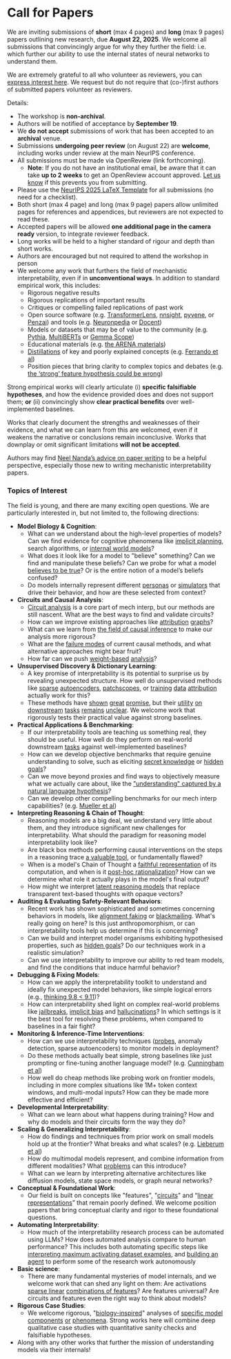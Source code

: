 # Call for Papers
We are inviting submissions of **short** (max 4 pages) and **long** (max 9 pages) papers outlining new research, due **August 22, 2025**. We welcome all submissions that convincingly argue for why they further the field: i.e. which further our ability to use the internal states of neural networks to understand them. 

We are extremely grateful to all who volunteer as reviewers, you can [express interest here](https://www.google.com/url?q=https://docs.google.com/forms/d/e/1FAIpQLSdiw1SJllzoTz_nqzDTzTOGb9DV3W_truQyh-WvYj_QGIi7Mg/viewform?usp%3Ddialog&sa=D&source=editors&ust=1753477681979668&usg=AOvVaw25-IgD6LkDFCbsaToLtJZP). We request but do not require that (co-)first authors of submitted papers volunteer as reviewers. 

Details: 
* The workshop is **non-archival**.
* Authors will be notified of acceptance by **September 19**.
* We **do not accept** submissions of work that has been accepted to an **archival** venue.
* Submissions **undergoing peer review** (on August 22) are **welcome**, including works under review at the main NeurIPS conference.
* All submissions must be made via OpenReview (link forthcoming).
  * **Note**: If you do not have an institutional email, be aware that it can take **up to 2 weeks** to get an OpenReview account approved. [Let us know](mailto:neurips2025@mechinterpworkshop.com) if this prevents you from submitting.
* Please use the [NeurIPS 2025 LaTeX Template](https://www.google.com/url?q=https://media.neurips.cc/Conferences/NeurIPS2025/Styles.zip&sa=D&source=editors&ust=1753477681981177&usg=AOvVaw1cdlLBKHDX2ugCa6f6aSpC) for all submissions (no need for a checklist).
* Both short (max 4 page) and long (max 9 page) papers allow unlimited pages for references and appendices, but reviewers are not expected to read these.
* Accepted papers will be allowed **one additional page in the camera ready** version, to integrate reviewer feedback.
* Long works will be held to a higher standard of rigour and depth than short works.
* Authors are encouraged but not required to attend the workshop in person
* We welcome any work that furthers the field of mechanistic interpretability, even if in **unconventional ways**. In addition to standard empirical work, this includes:
  * Rigorous negative results
  * Rigorous replications of important results
  * Critiques or compelling failed replications of past work
  * Open source software (e.g. [TransformerLens](https://www.google.com/url?q=https://github.com/neelnanda-io/TransformerLens&sa=D&source=editors&ust=1753477681982332&usg=AOvVaw23-fjxnLO6mrbkTLOti2Mn), [nnsight](https://www.google.com/url?q=https://github.com/ndif-team/nnsight&sa=D&source=editors&ust=1753477681982411&usg=AOvVaw1rfnAjaSlE6vtVaSR2F8yu), [pyvene](https://www.google.com/url?q=https://github.com/stanfordnlp/pyvene/tree/main/pyvene/models/mlp&sa=D&source=editors&ust=1753477681982485&usg=AOvVaw0EPwSfhwBifoby53RqphJg), or [Penzai](https://www.google.com/url?q=https://github.com/google-deepmind/penzai&sa=D&source=editors&ust=1753477681982558&usg=AOvVaw2tsH9G7sg8U43JeFx3L13t)) and tools (e.g. [Neuronpedia](https://www.google.com/url?q=http://neuronpedia.org&sa=D&source=editors&ust=1753477681982645&usg=AOvVaw1CfNa11HtCCicIWvNabOl6) or [Docent](https://www.google.com/url?q=https://transluce.org/introducing-docent&sa=D&source=editors&ust=1753477681982723&usg=AOvVaw2UEw-9p3DWJ4zilSTuLRZ1))
  * Models or datasets that may be of value to the community (e.g. [Pythia](https://www.google.com/url?q=https://arxiv.org/abs/2304.01373&sa=D&source=editors&ust=1753477681982870&usg=AOvVaw0qkDW-4EGDMBdAgXu9Y_7X), [MultiBERTs](https://www.google.com/url?q=https://arxiv.org/abs/2106.16163&sa=D&source=editors&ust=1753477681982928&usg=AOvVaw3U5n3bfOpuQNEtnSCoXPLo) or [Gemma Scope](https://www.google.com/url?q=https://arxiv.org/abs/2408.05147&sa=D&source=editors&ust=1753477681983009&usg=AOvVaw1dBaOehygvmuROQS6Zf0kA))
  * Educational materials (e.g. [the ARENA materials](https://www.google.com/url?q=https://arena3-chapter1-transformer-interp.streamlit.app/&sa=D&source=editors&ust=1753477681983162&usg=AOvVaw2J3_TeYJxkoKj9TjK1eDSo))
  * [Distillations](https://www.google.com/url?q=https://distill.pub/2017/research-debt/&sa=D&source=editors&ust=1753477681983254&usg=AOvVaw0vI0mXNdmVk5neXiYBTc9a) of key and poorly explained concepts (e.g. [Ferrando et al](https://www.google.com/url?q=https://arxiv.org/abs/2405.00208&sa=D&source=editors&ust=1753477681983375&usg=AOvVaw13620H0jdTZBAnPCgaOBJ6))
  * Position pieces that bring clarity to complex topics and debates (e.g. [the ‘strong’ feature hypothesis could be wrong](https://www.google.com/url?q=https://www.alignmentforum.org/posts/tojtPCCRpKLSHBdpn/the-strong-feature-hypothesis-could-be-wrong&sa=D&source=editors&ust=1753477681983587&usg=AOvVaw3O1EtCmgjGQhCRO_yyoxXX))

Strong empirical works will clearly articulate (i) **specific falsifiable hypotheses**, and how the evidence provided does and does not support them; **or** (ii) convincingly show **clear practical benefits** over well-implemented baselines. 

Works that clearly document the strengths and weaknesses of their evidence, and what we can learn from this are welcomed, even if it weakens the narrative or conclusions remain inconclusive. Works that downplay or omit significant limitations **will not be accepted**. 

Authors may find [Neel Nanda’s advice on paper writing](https://www.google.com/url?q=https://www.alignmentforum.org/posts/eJGptPbbFPZGLpjsp/highly-opinionated-advice-on-how-to-write-ml-papers&sa=D&source=editors&ust=1753477681984434&usg=AOvVaw2SEmT2m9Ac0GbofM0fGdZ-) to be a helpful perspective, especially those new to writing mechanistic interpretability papers. 
### Topics of Interest
The field is young, and there are many exciting open questions. We are particularly interested in, but not limited to, the following directions: 
* **Model Biology & Cognition**:
  * What can we understand about the high-level properties of models? Can we find evidence for cognitive phenomena like [implicit planning](https://www.google.com/url?q=https://transformer-circuits.pub/2025/attribution-graphs/biology.html%23dives-poems&sa=D&source=editors&ust=1753477681985096&usg=AOvVaw0nG61zwKwleC4aqurj2-Ms), search algorithms, or [internal world models](https://www.google.com/url?q=https://arxiv.org/abs/2210.13382&sa=D&source=editors&ust=1753477681985264&usg=AOvVaw2nve5r3TCwHv6JCCFC8Z3T)?
  * What does it look like for a model to "believe" something? Can we find and manipulate these beliefs? Can we probe for what a model [believes to be true](https://www.google.com/url?q=https://arxiv.org/abs/2310.06824&sa=D&source=editors&ust=1753477681985530&usg=AOvVaw0YFyzDCcxybd7ru3imDXM9)? Or is the entire notion of a model’s beliefs confused?
  * Do models internally represent different [personas](https://www.google.com/url?q=https://arxiv.org/abs/2406.12094&sa=D&source=editors&ust=1753477681985734&usg=AOvVaw2fKG42x-zLdJ4eG5bSWkQY) or [simulators](https://www.google.com/url?q=https://www.nature.com/articles/s41586-023-06647-8&sa=D&source=editors&ust=1753477681985812&usg=AOvVaw3sr96D4cpYaeVGS_9zXBAr) that drive their behavior, and how are these selected from context?
* **Circuits and Causal Analysis**:
  * [Circuit analysis](https://www.google.com/url?q=https://distill.pub/2020/circuits/zoom-in/&sa=D&source=editors&ust=1753477681986086&usg=AOvVaw1MoNKjn6iPxFHPUphZDrBD) is a core part of mech interp, but our methods are still nascent. What are the best ways to find and validate circuits?
  * How can we improve existing approaches like [attribution](https://www.google.com/url?q=https://arxiv.org/abs/2406.11944&sa=D&source=editors&ust=1753477681986314&usg=AOvVaw3vgft_KIZ5m2KbC0RSqnGx) [graphs](https://www.google.com/url?q=https://transformer-circuits.pub/2025/attribution-graphs/methods.html&sa=D&source=editors&ust=1753477681986397&usg=AOvVaw21LEM9TkqJo2Nri192cnI8)?
  * What can we learn from [the field of causal inference](https://www.google.com/url?q=https://arxiv.org/abs/2407.04690&sa=D&source=editors&ust=1753477681986522&usg=AOvVaw3UL_cWgsEiCiNgiwRdNIOF) to make our analysis more rigorous?
  * What are the [failure modes](https://www.google.com/url?q=https://arxiv.org/abs/2307.15771&sa=D&source=editors&ust=1753477681986693&usg=AOvVaw1SrKVKYlctyDd8eNnJMRGE) of current causal methods, and what alternative approaches might bear fruit?
  * How far can we push [weight-based](https://www.google.com/url?q=https://arxiv.org/abs/2301.05217&sa=D&source=editors&ust=1753477681986921&usg=AOvVaw26c8sIUcmXIjAJgEYNR8Rb) [analysis](https://www.google.com/url?q=https://arxiv.org/abs/2410.08417&sa=D&source=editors&ust=1753477681986981&usg=AOvVaw0kztiMtWa8wCIt7NH-ARAi)?
* **Unsupervised Discovery & Dictionary Learning**:
  * A key promise of interpretability is its potential to surprise us by revealing unexpected structure. How well do unsupervised methods like [sparse](https://www.google.com/url?q=https://arxiv.org/abs/2103.15949&sa=D&source=editors&ust=1753477681987284&usg=AOvVaw3qy-0MbSlIprBm3aXiQnKg) [autoencoders](https://www.google.com/url?q=https://transformer-circuits.pub/2023/monosemantic-features&sa=D&source=editors&ust=1753477681987362&usg=AOvVaw0UwDqqGXG9XimvxR79jJta), [patch](https://www.google.com/url?q=https://arxiv.org/abs/2401.06102&sa=D&source=editors&ust=1753477681987452&usg=AOvVaw2iUTwj7LFyAncza1XiqJS2)[scopes](https://www.google.com/url?q=https://arxiv.org/abs/2403.10949v2&sa=D&source=editors&ust=1753477681987520&usg=AOvVaw3aASytJZN9fly-SoE8SVgG), or [training](https://www.google.com/url?q=https://proceedings.mlr.press/v70/koh17a?ref%3Dhttps://githubhelp.com&sa=D&source=editors&ust=1753477681987666&usg=AOvVaw34LXFHzSc5RmKZDVCnxWCp) [data](https://www.google.com/url?q=https://arxiv.org/abs/2308.03296&sa=D&source=editors&ust=1753477681987742&usg=AOvVaw0AtcoWT0Arm1l0HyT-HLrr) [attribution](https://www.google.com/url?q=https://arxiv.org/abs/2205.11482&sa=D&source=editors&ust=1753477681987801&usg=AOvVaw0wtSqMffDS0uUEYzdeuh-Y) actually work for this?
  * These methods have [shown](https://www.google.com/url?q=https://transformer-circuits.pub/2024/scaling-monosemanticity/index.html&sa=D&source=editors&ust=1753477681987940&usg=AOvVaw10UgqyPXDVqL9LOJLrUTvn) [great](https://www.google.com/url?q=https://transformer-circuits.pub/2025/attribution-graphs/biology.html&sa=D&source=editors&ust=1753477681988014&usg=AOvVaw0gzaZB3CKru7Y42INds670) [promise](https://www.google.com/url?q=https://arxiv.org/abs/2503.10965&sa=D&source=editors&ust=1753477681988067&usg=AOvVaw3dvfpioiJ6pmU8xPxg4JV9), but their [utility](https://www.google.com/url?q=https://arxiv.org/abs/2502.16681&sa=D&source=editors&ust=1753477681988129&usg=AOvVaw0yk4KuBORptxZNLBFzFHUR) [on](https://www.google.com/url?q=https://www.tilderesearch.com/blog/sieve&sa=D&source=editors&ust=1753477681988184&usg=AOvVaw2UN-pmux5Mm8zaVROj2vZT) [downstream](https://www.google.com/url?q=https://arxiv.org/abs/2501.17148&sa=D&source=editors&ust=1753477681988239&usg=AOvVaw02r9e1KF2f_c2QfoNNZ0Rm) [tasks](https://www.google.com/url?q=https://transformer-circuits.pub/2024/features-as-classifiers/index.html&sa=D&source=editors&ust=1753477681988310&usg=AOvVaw3_cQ8tdgYX4F9lre1Wf0zK) [remains](https://www.google.com/url?q=https://arxiv.org/abs/2502.04382&sa=D&source=editors&ust=1753477681988367&usg=AOvVaw1_cSM44yURuJiGQczq_Gf7) [unclear](https://www.google.com/url?q=https://www.alignmentforum.org/posts/4uXCAJNuPKtKBsi28/negative-results-for-saes-on-downstream-tasks&sa=D&source=editors&ust=1753477681988453&usg=AOvVaw0n5jrnZDdjXlhDKC58Buig). We welcome work that rigorously tests their practical value against strong baselines.
* **Practical Applications & Benchmarking**:
  * If our interpretability tools are teaching us something real, they should be useful. How well do they perform on real-world downstream [tasks](https://www.google.com/url?q=https://www.lesswrong.com/posts/wGRnzCFcowRCrpX4Y/downstream-applications-as-validation-of-interpretability&sa=D&source=editors&ust=1753477681988957&usg=AOvVaw1TnjTxG-EycVybvRh_OO7t) against well-implemented baselines?
  * How can we develop objective benchmarks that require genuine understanding to solve, such as eliciting [secret knowledge](https://www.google.com/url?q=https://arxiv.org/abs/2505.14352&sa=D&source=editors&ust=1753477681989224&usg=AOvVaw2n1BCe9kHe-k_6IJN99Nlx) or [hidden goals](https://www.google.com/url?q=https://arxiv.org/abs/2503.10965&sa=D&source=editors&ust=1753477681989330&usg=AOvVaw36I6LTB8MZOJmlzMwxI-e2)?
  * Can we move beyond proxies and find ways to objectively measure what we actually care about, like the ["understanding" captured by a natural language hypothesis](https://www.google.com/url?q=https://arxiv.org/abs/2502.04382&sa=D&source=editors&ust=1753477681989553&usg=AOvVaw0ijJKZrgBEn0428gnbpdAE)?
  * Can we develop other compelling benchmarks for our mech interp capabilities? (e.g. [Mueller et al](https://www.google.com/url?q=https://arxiv.org/abs/2504.13151&sa=D&source=editors&ust=1753477681989711&usg=AOvVaw1Iz37Lc8gFu_gAwq9mpiP8))
* **Interpreting Reasoning & Chain of Thought**:
  * Reasoning models are a big deal, we understand very little about them, and they introduce significant new challenges for interpretability. What should the paradigm for reasoning model interpretability look like?
  * Are black box methods performing causal interventions on the steps in a reasoning trace [a valuable tool](https://www.google.com/url?q=https://arxiv.org/abs/2506.19143&sa=D&source=editors&ust=1753477681990154&usg=AOvVaw2tZEnzcN3uM1iABqIcdtXC), or fundamentally flawed?
  * When is a model's Chain of Thought a [faithful representation](https://www.google.com/url?q=https://arxiv.org/abs/2305.04388&sa=D&source=editors&ust=1753477681990298&usg=AOvVaw1O29gcMDE7yWBI_G2tZQqx) of its computation, and when is it [post-hoc rationalization](https://www.google.com/url?q=https://arxiv.org/abs/2503.08679&sa=D&source=editors&ust=1753477681990394&usg=AOvVaw0NadgJjtv3hJe-6YsLRdqe)? How can we determine what role it actually plays in the model's final output?
  * How might we interpret [latent reasoning models](https://www.google.com/url?q=https://arxiv.org/abs/2412.06769&sa=D&source=editors&ust=1753477681990584&usg=AOvVaw0uAMXwA262lmde02JiSkiX) that replace transparent text-based thoughts with opaque vectors?
* **Auditing & Evaluating Safety-Relevant Behaviors**:
  * Recent work has shown sophisticated and sometimes concerning behaviors in models, like [alignment faking](https://www.google.com/url?q=https://arxiv.org/abs/2412.14093&sa=D&source=editors&ust=1753477681990954&usg=AOvVaw0AZ_saSnGk_Vtv4pxbQgpL) or [blackmailing](https://www.google.com/url?q=https://www.anthropic.com/research/agentic-misalignment&sa=D&source=editors&ust=1753477681991049&usg=AOvVaw2hFs7XGMFd0ZcdvrfoY18g). What's really going on here? Is this just anthropomorphism, or can interpretability tools help us determine if this is concerning?
  * Can we build and interpret model organisms exhibiting hypothesised properties, such as [hidden goals](https://www.google.com/url?q=https://arxiv.org/abs/2503.10965&sa=D&source=editors&ust=1753477681991347&usg=AOvVaw1CDnkLUTQdBe6lNBfzWVns)? Do our techniques work in a realistic simulation?
  * Can we use interpretability to improve our ability to red team models, and find the conditions that induce harmful behavior?
* **Debugging & Fixing Models**:
  * How can we apply the interpretability toolkit to understand and ideally fix unexpected model behaviors, like simple logical errors (e.g., [thinking 9.8 < 9.11](https://www.google.com/url?q=https://transluce.org/observability-interface&sa=D&source=editors&ust=1753477681991966&usg=AOvVaw013x_BU0ZCtDAemMyvmAR-))?
  * How can interpretability shed light on complex real-world problems like [jailbreaks](https://www.google.com/url?q=https://transformer-circuits.pub/2025/attribution-graphs/biology.html%23dives-jailbreak&sa=D&source=editors&ust=1753477681992156&usg=AOvVaw1MtffMc5vAdr2EljXKAr61), [implicit bias](https://www.google.com/url?q=https://arxiv.org/abs/2506.10922&sa=D&source=editors&ust=1753477681992223&usg=AOvVaw3O5Tq3WJ6-aWC7hcmx5rGD) and [hallucinations](https://www.google.com/url?q=https://arxiv.org/abs/2411.14257&sa=D&source=editors&ust=1753477681992289&usg=AOvVaw0dEYNUIKC7XQxjwtkKOkqo)? In which settings is it the best tool for resolving these problems, when compared to baselines in a fair fight?
* **Monitoring & Inference-Time Interventions**:
  * How can we use interpretability techniques ([probes](https://www.google.com/url?q=https://arxiv.org/abs/2102.12452&sa=D&source=editors&ust=1753477681992665&usg=AOvVaw1BiMOSJ8PuN3PVPuSqVh-W), anomaly detection, sparse autoencoders) to monitor models in deployment?
  * Do these methods actually beat simple, strong baselines like just prompting or fine-tuning another language model? (e.g. [Cunningham et al](https://www.google.com/url?q=https://alignment.anthropic.com/2025/cheap-monitors/&sa=D&source=editors&ust=1753477681993005&usg=AOvVaw1EYjXn7ZZxOSlry0FF2kIc))
  * How well do cheap methods like probing work on frontier models, including in more complex situations like 1M+ token context windows, and multi-modal inputs? How can they be made more effective and efficient?
* **Developmental Interpretability**:
  * What can we learn about what happens during training? How and why do models and their circuits form the way they do?
* **Scaling & Generalizing Interpretability**:
  * How do findings and techniques from prior work on small models hold up at the frontier? What breaks and what scales? (e.g. [Lieberum et al](https://www.google.com/url?q=https://arxiv.org/abs/2307.09458&sa=D&source=editors&ust=1753477681993869&usg=AOvVaw2uCeI_UtAxn13lxy6uisnN))
  * How do multimodal models represent, and combine information from different modalities? What [problems](https://www.google.com/url?q=https://openreview.net/pdf?id%3DVUhRdZp8ke&sa=D&source=editors&ust=1753477681994110&usg=AOvVaw0VlrINti5Ht-wRO2s40eul) can this introduce?
  * What can we learn by interpreting alternative architectures like diffusion models, state space models, or graph neural networks?
* **Conceptual & Foundational Work**:
  * Our field is built on concepts like "features", "[circuits](https://www.google.com/url?q=https://distill.pub/2020/circuits/zoom-in/&sa=D&source=editors&ust=1753477681994580&usg=AOvVaw3l092oxeGJyLNQ5EfkpKSw)" and “[linear representations](https://www.google.com/url?q=https://transformer-circuits.pub/2024/july-update/index.html%23linear-representations&sa=D&source=editors&ust=1753477681994755&usg=AOvVaw13coUVKEf4MTur1YuQKa4o)” that remain poorly defined. We welcome position papers that bring conceptual clarity and rigor to these foundational questions.
* **Automating Interpretability**:
  * How much of the interpretability research process can be automated using LLMs? How does automated analysis compare to human performance? This includes both automating specific steps like [interpreting maximum activating dataset examples](https://www.google.com/url?q=https://openaipublic.blob.core.windows.net/neuron-explainer/paper/index.html&sa=D&source=editors&ust=1753477681995293&usg=AOvVaw0bkdjC1etHd5UrV_fn3rqO), and [building an agent](https://www.google.com/url?q=https://arxiv.org/abs/2404.14394&sa=D&source=editors&ust=1753477681995376&usg=AOvVaw14_UrytaK0s3bjqWgAotf4) to perform some of the research work autonomously
* **Basic science**:
  * There are many fundamental mysteries of model internals, and we welcome work that can shed any light on them: Are activations [sparse linear](https://www.google.com/url?q=https://arxiv.org/abs/1601.03764&sa=D&source=editors&ust=1753477681995707&usg=AOvVaw0vzT2ZA5Z5Yzn0QufXbl_w) [combinations of features](https://www.google.com/url?q=https://transformer-circuits.pub/2022/toy_model/index.html&sa=D&source=editors&ust=1753477681995795&usg=AOvVaw2yTaM3CWmUMoCx8tHBQ4-L)? Are features universal? Are circuits and features even the right way to think about models?
* **Rigorous Case Studies**:
  * We welcome rigorous, "[biology-inspired](https://www.google.com/url?q=https://distill.pub/2020/circuits/curve-circuits/&sa=D&source=editors&ust=1753477681996088&usg=AOvVaw10MsplNu7UodeBAo88pPZx)" analyses of [specific model](https://www.google.com/url?q=https://arxiv.org/abs/2310.04625&sa=D&source=editors&ust=1753477681996164&usg=AOvVaw33ovI9ZJWV6KkZaDhZtmOx) [components](https://www.google.com/url?q=https://transformer-circuits.pub/2024/scaling-monosemanticity/index.html&sa=D&source=editors&ust=1753477681996252&usg=AOvVaw0necqu_rhXoozp3zTLMITv) [or](https://www.google.com/url?q=https://arxiv.org/abs/2305.01610&sa=D&source=editors&ust=1753477681996344&usg=AOvVaw0VP7JhodkLVVmdWcEf-lyq) [phenomena](https://www.google.com/url?q=https://arxiv.org/abs/2306.09346&sa=D&source=editors&ust=1753477681996444&usg=AOvVaw3cqxtyNt1Imo45d6SvINyK). Strong works here will combine deep qualitative case studies with quantitative sanity checks and falsifiable hypotheses.
* Along with any other works that further the mission of understanding models via their internals!